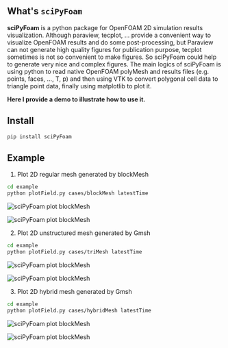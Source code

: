 ## What's `sciPyFoam`

**sciPyFoam** is a python package for OpenFOAM 2D simulation results visualization. Although paraview, tecplot, ... provide a convenient way to visualize OpenFOAM results and do some post-processing, but Paraview can not generate high quality figures for publication purpose, tecplot sometimes is not so convenient to make figures. So sciPyFoam could help to generate very nice and complex figures. The main logics of sciPyFoam is using python to read native OpenFOAM polyMesh and results files (e.g. points, faces, ..., T, p) and then using VTK to convert polygonal cell data to triangle point data, finally using matplotlib to plot it.

**Here I provide a demo to illustrate how to use it.**

## Install

```bash
pip install sciPyFoam
```

## Example

1. Plot 2D regular mesh generated by blockMesh

```bash
cd example
python plotField.py cases/blockMesh latestTime 
```
![sciPyFoam plot blockMesh](./example/Mesh_blockMesh.jpg)

![sciPyFoam plot blockMesh](./example/T_blockMesh_1.jpg)

2. Plot 2D unstructured mesh generated by Gmsh

```bash
cd example
python plotField.py cases/triMesh latestTime 
```
![sciPyFoam plot blockMesh](./example/Mesh_triMesh.jpg)

![sciPyFoam plot blockMesh](./example/T_triMesh_1.jpg)

3. Plot 2D hybrid mesh generated by Gmsh

```bash
cd example
python plotField.py cases/hybridMesh latestTime 
```
![sciPyFoam plot blockMesh](./example/Mesh_hybridMesh.jpg)

![sciPyFoam plot blockMesh](./example/T_hybridMesh_1.jpg)